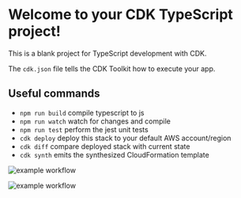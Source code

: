 # Welcome to your CDK TypeScript project!

This is a blank project for TypeScript development with CDK.

The `cdk.json` file tells the CDK Toolkit how to execute your app.

## Useful commands

 * `npm run build`   compile typescript to js
 * `npm run watch`   watch for changes and compile
 * `npm run test`    perform the jest unit tests
 * `cdk deploy`      deploy this stack to your default AWS account/region
 * `cdk diff`        compare deployed stack with current state
 * `cdk synth`       emits the synthesized CloudFormation template

![example workflow](https://github.com/codeedog/aws-test-hello-world/actions/workflows/github-actions-demo.yml/badge.svg)

![example workflow](https://github.com/codeedog/aws-test-hello-world/actions/workflows/github-actions-demo.yml/badge.svg "Github actions build status")
